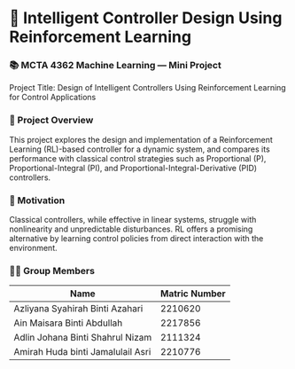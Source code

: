 # 🚀 Intelligent Controller Design Using Reinforcement Learning
### 📚 MCTA 4362 Machine Learning — Mini Project
Project Title:
Design of Intelligent Controllers Using Reinforcement Learning for Control Applications

### 🎯  Project Overview
This project explores the design and implementation of a Reinforcement Learning (RL)-based controller for a dynamic system, and compares its performance with classical control strategies such as Proportional (P), Proportional-Integral (PI), and Proportional-Integral-Derivative (PID) controllers.

### 🧠 Motivation
Classical controllers, while effective in linear systems, struggle with nonlinearity and unpredictable disturbances. RL offers a promising alternative by learning control policies from direct interaction with the environment.

### 👨‍💻 Group Members

| Name                                  | Matric Number |
|---------------------------------------|---------------|
| Azliyana Syahirah Binti Azahari       | 2210620       |
| Ain Maisara Binti Abdullah            | 2217856       |
| Adlin Johana Binti Shahrul Nizam      | 2111324       |
| Amirah Huda binti Jamalulail Asri     | 2210776       |
